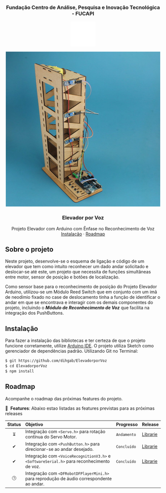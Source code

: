 <h3 align="center">Fundação Centro de Análise, Pesquisa e Inovação Tecnológica - FUCAPI</h3>
<p align="CENTER">
  <a href="https://github.com/dihgab/ElevadorporVoz">
    <img src="https://github.com/dihgab/ElevadorporVoz/blob/main/Default/LogoFU.png" alt="Logo" width="80" height="80">
  </a>
<br />
<p align="center">
  <a href="https://github.com/dihgab/ElevadorporVoz">
    <img src="https://github.com/dihgab/ElevadorporVoz/blob/main/Default/ElevadorImage.jpg" alt="Logo" width="500" height="500">
  </a>

  <h3 align="center">Elevador por Voz</h3>

  <p align="center">
    Projeto Elevador com Arduino com Ênfase no Reconhecimento de Voz
    <br/>
    <a href="#instalação">Instalação</a>
    ·
    <a href="#roadmap">Roadmap</a>
  </p>
</p>


## Sobre o projeto
Neste projeto, desenvolve-se o esquema de ligação e código de um elevador que tem como intuito reconhecer um dado andar solicitado e deslocar-se até este, um projeto que necessita de funções simultâneas entre motor, sensor de posição e botões de localização.

Como sensor base para o reconhecimento de posição do Projeto Elevador Arduino, utilizou-se um Módulo Reed Switch que em conjunto com um imã de neodímio fixado no case de deslocamento tinha a função de identificar o andar em que se encontrava e interagir com os demais componentes do projeto, incluindo o ***Módulo de Reconhecimento de Voz*** que facilita na integração dos PushButtons.

## Instalação
Para fazer a instalação das bibliotecas e ter certeza de que o projeto funcione corretamente, utilize [Arduino IDE](https://www.arduino.cc/en/software).
O projeto utiliza Sketch como gerenciador de dependências padrão. Utilizando Git no Terminal:
```sh
$ git https://github.com/dihgab/ElevadorporVoz
$ cd ElevadorporVoz
$ npm install
```

## Roadmap
Acompanhe o roadmap das próximas features do projeto.

🚀 &nbsp;**Features**: Abaixo estao listadas as features previstas para as próximas releases

| Status | Objetivo | Progresso | Release | 
| :---: | :--- | --- | --- |
| ⏳︎ | Integração com ```<Servo.h>``` para rotação contínua do Servo Motor. | `Andamento` | <a href=https://github.com/dihgab/ElevadorporVoz/tree/main/Bibliotecas/Servo>Librarie</a> |
| ✔ | Integração com ```<PushButton.h>``` para direcionar-se ao andar desejado.  | `Concluído`| <a href=https://github.com/dihgab/ElevadorporVoz/tree/main/Bibliotecas/PushButton-master>Librarie</a> |
| ✔ | Integração com ```<VoiceRecognitionV3.h>``` e ```<SoftwareSerial.h>``` para reconhecimento de voz.  | `Concluído`| <a href=https://github.com/dihgab/ElevadorporVoz/tree/main/Bibliotecas/VoiceRecognitionV3-master>Librarie</a> |
| 🕒 | Integração com ```<DFRobotDFPlayerMini.h>``` para reprodução de áudio correspondente ao andar. | | |

